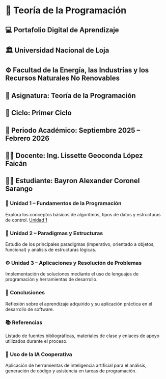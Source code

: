 # 🧠 Teoría de la Programación  
## 💻 Portafolio Digital de Aprendizaje
## 🏛️ Universidad Nacional de Loja
## ⚙️ Facultad de la Energía, las Industrias y los Recursos Naturales No Renovables
## 📘 Asignatura: Teoría de la Programación
## 🧩 Ciclo: Primer Ciclo
## 📅 Periodo Académico: Septiembre 2025 – Febrero 2026
## 👩‍🏫 Docente: Ing. Lissette Geoconda López Faicán
## 👨‍🎓 Estudiante: Bayron Alexander Coronel Sarango

### 📘 Unidad 1 – Fundamentos de la Programación  
Explora los conceptos básicos de algoritmos, tipos de datos y estructuras de control.
[Unidad 1](Unidad1.md)

### 🧩 Unidad 2 – Paradigmas y Estructuras  
Estudio de los principales paradigmas (imperativo, orientado a objetos, funcional) y análisis de estructuras lógicas.

### ⚙️ Unidad 3 – Aplicaciones y Resolución de Problemas  
Implementación de soluciones mediante el uso de lenguajes de programación y herramientas de desarrollo.

### 🧭 Conclusiones  
Reflexión sobre el aprendizaje adquirido y su aplicación práctica en el desarrollo de software.

### 📚 Referencias  
Listado de fuentes bibliográficas, materiales de clase y enlaces de apoyo utilizados durante el proceso.

### 🤖 Uso de la IA Cooperativa  
Aplicación de herramientas de inteligencia artificial para el análisis, generación de código y asistencia en tareas de programación.
